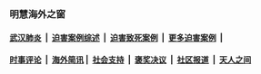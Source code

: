 
### 明慧海外之窗

####  [武汉肺炎](indexes/365.md?t=04142100) &nbsp;|&nbsp;  [迫害案例综述](indexes/328.md?t=04142100) &nbsp;|&nbsp; [迫害致死案例](indexes/277.md?t=04142100)  &nbsp;|&nbsp; [更多迫害案例](indexes/81.md?t=04142100)  &nbsp;|&nbsp; 
####  [时事评论](indexes/19.md?t=04142100) &nbsp;|&nbsp; [海外简讯](indexes/245.md?t=04142100)&nbsp;|&nbsp;  [社会支持](indexes/140.md?t=04142100) &nbsp;|&nbsp; [褒奖决议](indexes/282.md?t=04142100) &nbsp;|&nbsp; [社区报道](indexes/91.md?t=04142100)  &nbsp;|&nbsp; [天人之间](indexes/78.md?t=04142100) 

